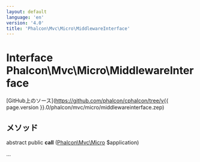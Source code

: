 ```yaml
---
layout: default
language: 'en'
version: '4.0'
title: 'Phalcon\Mvc\Micro\MiddlewareInterface'
---
```


# Interface **Phalcon\Mvc\Micro\MiddlewareInterface**

[GitHub上のソース](https://github.com/phalcon/cphalcon/tree/v{{ page.version }}.0/phalcon/mvc/micro/middlewareinterface.zep)

## メソッド

abstract public **call** ([Phalcon\Mvc\Micro](Phalcon_Mvc_Micro) $application)

...